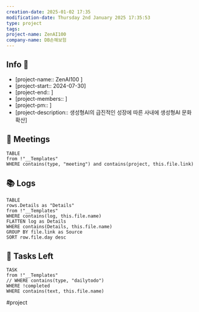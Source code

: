```yaml
---
creation-date: 2025-01-02 17:35
modification-date: Thursday 2nd January 2025 17:35:53
type: project
tags: 
project-name: ZenAI100
company-name: DB손해보험
---
```

 
## Info 📑

- [project-name:: ZenAI100 ] 
- [project-start:: 2024-07-30]
- [project-end:: ]
- [project-members::  ] 
- [project-pm::  ]
- [project-description::  생성형AI의 급진적인 성장에 따른 사내에 생성형AI 문화 확산]


##  🌅 Meetings
```dataview
TABLE
from !"__Templates"
WHERE contains(type, "meeting") and contains(project, this.file.link)
```

## 📚 Logs
```dataview
TABLE
rows.Details as "Details"
from !"__Templates"
WHERE contains(log, this.file.name) 
FLATTEN log as Details
WHERE contains(Details, this.file.name) 
GROUP BY file.link as Source
SORT row.file.day desc
```

## 🚀 Tasks Left

```dataview
TASK
from !"__Templates"
// WHERE contains(type, "dailytodo")
WHERE !completed
WHERE contains(text, this.file.name)
```


#project